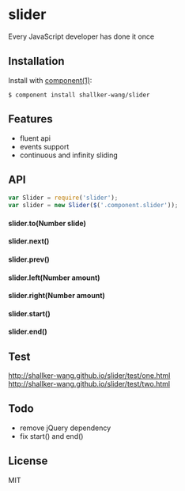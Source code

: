 
# slider

  Every JavaScript developer has done it once

## Installation

  Install with [component(1)](http://component.io):

    $ component install shallker-wang/slider


## Features
- fluent api
- events support
- continuous and infinity sliding

## API
```javascript
var Slider = require('slider');
var slider = new Slider($('.component.slider'));
```

#### slider.to(Number slide)

#### slider.next()

#### slider.prev()

#### slider.left(Number amount)

#### slider.right(Number amount)

#### slider.start()

#### slider.end()


## Test
http://shallker-wang.github.io/slider/test/one.html   
http://shallker-wang.github.io/slider/test/two.html   


## Todo
- remove jQuery dependency
- fix start() and end()

## License

  MIT
